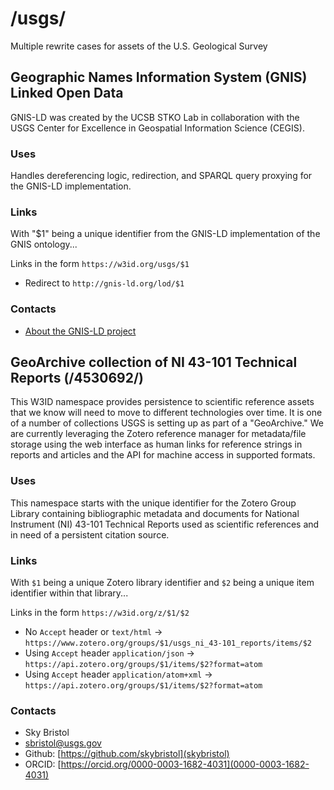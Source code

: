 # /usgs/

Multiple rewrite cases for assets of the U.S. Geological Survey

## Geographic Names Information System (GNIS) Linked Open Data

GNIS-LD was created by the UCSB STKO Lab in collaboration with the USGS Center for Excellence in Geospatial Information Science (CEGIS).

### Uses

Handles dereferencing logic, redirection, and SPARQL query proxying for the GNIS-LD implementation.

### Links

With "$1" being a unique identifier from the GNIS-LD implementation of the GNIS ontology...

Links in the form `https://w3id.org/usgs/$1`
* Redirect to `http://gnis-ld.org/lod/$1`

### Contacts

* [About the GNIS-LD project](https://gnis-ld.org/about)

## GeoArchive collection of NI 43-101 Technical Reports (/4530692/)
This W3ID namespace provides persistence to scientific reference assets that we know will need to move to different technologies over time. It is one of a number of collections USGS is setting up as part of a "GeoArchive." We are currently leveraging the Zotero reference manager for metadata/file storage using the web interface as human links for reference strings in reports and articles and the API for machine access in supported formats.

### Uses
This namespace starts with the unique identifier for the Zotero Group Library containing bibliographic metadata and documents for  National Instrument (NI) 43-101 Technical Reports used as scientific references and in need of a persistent citation source.

### Links
With `$1` being a unique Zotero library identifier and `$2` being a unique item identifier within that library...

Links in the form `https://w3id.org/z/$1/$2`
* No `Accept` header or `text/html` -> `https://www.zotero.org/groups/$1/usgs_ni_43-101_reports/items/$2`
* Using `Accept` header `application/json` -> `https://api.zotero.org/groups/$1/items/$2?format=atom`
* Using `Accept` header `application/atom+xml` -> `https://api.zotero.org/groups/$1/items/$2?format=atom`

### Contacts

* Sky Bristol
* sbristol@usgs.gov
* Github: [https://github.com/skybristol](skybristol)
* ORCID: [https://orcid.org/0000-0003-1682-4031](0000-0003-1682-4031)
